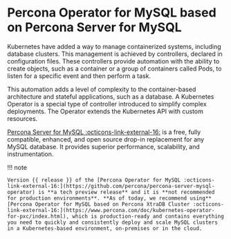 # Percona Operator for MySQL based on Percona Server for MySQL

Kubernetes have added a way to
manage containerized systems, including database clusters. This management is
achieved by controllers, declared in configuration files. These controllers
provide automation with the ability to create objects, such as a container or a
group of containers called Pods, to listen for a specific event and then
perform a task.

This automation adds a level of complexity to the container-based architecture
and stateful applications, such as a database. A Kubernetes Operator is a
special type of controller introduced to simplify complex deployments. The
Operator extends the Kubernetes API with custom resources.

[Percona Server for MySQL :octicons-link-external-16:](https://www.percona.com/doc/percona-server/LATEST/index.html)
is a free, fully compatible, enhanced, and open source drop-in replacement for
any MySQL database. It provides superior performance, scalability, and
instrumentation.

!!! note

    Version {{ release }} of the [Percona Operator for MySQL :octicons-link-external-16:](https://github.com/percona/percona-server-mysql-operator) is **a tech preview release** and it is **not recommended for production environments**. **As of today, we recommend using** [Percona Operator for MySQL based on Percona XtraDB Cluster :octicons-link-external-16:](https://www.percona.com/doc/kubernetes-operator-for-pxc/index.html), which is production-ready and contains everything you need to quickly and consistently deploy and scale MySQL clusters in a Kubernetes-based environment, on-premises or in the cloud.


